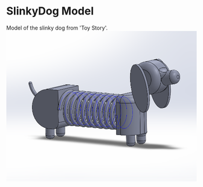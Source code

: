 # SlinkyDog Model 
Model of the slinky dog from 'Toy Story'.
![SlinkyDog_Model](https://github.com/hayleywatkinss/SolidWorks-/blob/main/SlinkyDog_Model/Slinky_Picture.png)
